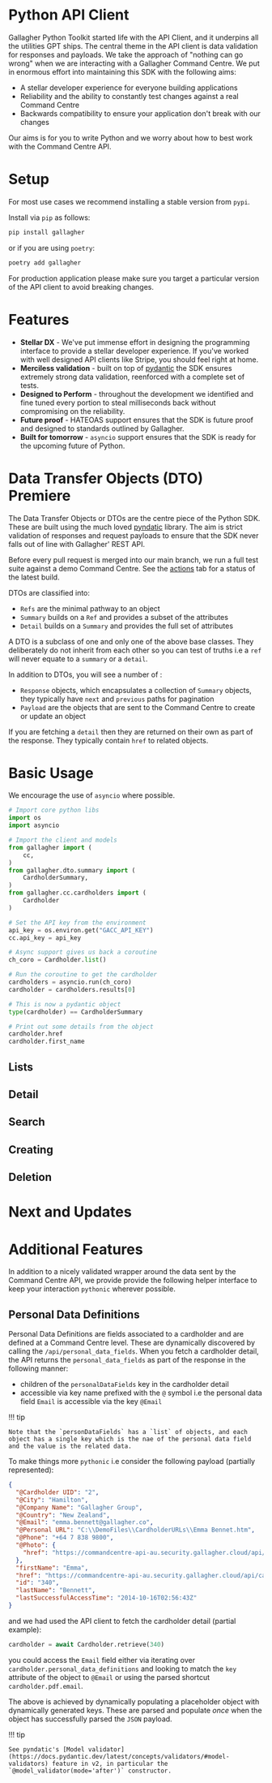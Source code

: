# Python API Client

Gallagher Python Toolkit started life with the API Client, and it underpins all the utilities GPT ships. The central theme in the API client is data validation for responses and payloads. We take the approach of "nothing can go wrong" when we are interacting with a Gallagher Command Centre. We put in enormous effort into maintaining this SDK with the following aims:

- A stellar developer experience for everyone building applications
- Reliability and the ability to constantly test changes against a real Command Centre
- Backwards compatibility to ensure your application don't break with our changes

Our aims is for you to write Python and we worry about how to best work with the Command Centre API.

# Setup

For most use cases we recommend installing a stable version from `pypi`.

Install via `pip` as follows:

```bash
pip install gallagher
```

or if you are using `poetry`:

```bash
poetry add gallagher
```

For production application please make sure you target a particular version of the API client to avoid breaking changes.

# Features

- **Stellar DX** - We've put immense effort in designing the programming interface to provide a stellar developer experience. If you've worked with well designed API clients like Stripe, you should feel right at home.
- **Merciless validation** - built on top of [pydantic](https://pydantic.dev) the SDK ensures extremely strong data validation, reenforced with a complete set of tests.
- **Designed to Perform** - throughout the development we identified and fine tuned every portion to steal milliseconds back without compromising on the reliability.
- **Future proof** - HATEOAS support ensures that the SDK is future proof and designed to standards outlined by Gallagher.
- **Built for tomorrow** - `asyncio` support ensures that the SDK is ready for the upcoming future of Python.

# Data Transfer Objects (DTO) Premiere

The Data Transfer Objects or DTOs are the centre piece of the Python SDK. These are built using the much loved [pyndatic](https://pydantic.dev) library. The aim is strict validation of responses and request payloads to ensure that the SDK never falls out of line with Gallagher' REST API.

Before every pull request is merged into our main branch, we run a full test suite against a demo Command Centre. See the [actions](https://github.com/anomaly/gallagher/actions) tab for a status of the latest build.

DTOs are classified into:

- `Refs` are the minimal pathway to an object
- `Summary` builds on a `Ref` and provides a subset of the attributes
- `Detail` builds on a `Summary` and provides the full set of attributes

A DTO is a subclass of one and only one of the above base classes. They deliberately do not inherit from each other so you can test of truths i.e a `ref` will never equate to a `summary` or a `detail`.

In addition to DTOs, you will see a number of :

- `Response` objects, which encapsulates a collection of `Summary` objects, they typically have `next` and `previous` paths for pagination
- `Payload` are the objects that are sent to the Command Centre to create or update an object

If you are fetching a `detail` then they are returned on their own as part of the response. They typically contain `href` to related objects.

# Basic Usage

We encourage the use of `asyncio` where possible.

```python title="Basic Usage"
# Import core python libs
import os
import asyncio

# Import the client and models
from gallagher import (
    cc,
)
from gallagher.dto.summary import (
    CardholderSummary,
)
from gallagher.cc.cardholders import (
    Cardholder
)

# Set the API key from the environment
api_key = os.environ.get("GACC_API_KEY")
cc.api_key = api_key

# Async support gives us back a coroutine
ch_coro = Cardholder.list()

# Run the coroutine to get the cardholder
cardholders = asyncio.run(ch_coro)
cardholder = cardholders.results[0]

# This is now a pydantic object
type(cardholder) == CardholderSummary

# Print out some details from the object
cardholder.href
cardholder.first_name
```

## Lists

## Detail

## Search

## Creating

## Deletion

# Next and Updates

# Additional Features

In addition to a nicely validated wrapper around the data sent by the Command Centre API, we provide provide the following helper interface to keep your interaction `pythonic` wherever possible.

## Personal Data Definitions

Personal Data Definitions are fields associated to a cardholder and are defined at a Command Centre level. These are dynamically discovered by calling the `/api/personal_data_fields`. When you fetch a cardholder detail, the API returns the `personal_data_fields` as part of the response in the following manner:

- children of the `personalDataFields` key in the cardholder detail
- accessible via key name prefixed with the `@` symbol i.e the personal data field `Email` is accessible via the key `@Email`

!!! tip

    Note that the `personDataFields` has a `list` of objects, and each object has a single key which is the nae of the personal data field and the value is the related data.

To make things more `pythonic` i.e consider the following payload (partially represented):

```json
{
  "@Cardholder UID": "2",
  "@City": "Hamilton",
  "@Company Name": "Gallagher Group",
  "@Country": "New Zealand",
  "@Email": "emma.bennett@gallagher.co",
  "@Personal URL": "C:\\DemoFiles\\CardholderURLs\\Emma Bennet.htm",
  "@Phone": "+64 7 838 9800",
  "@Photo": {
    "href": "https://commandcentre-api-au.security.gallagher.cloud/api/cardholders/340/personal_data/6550"
  },
  "firstName": "Emma",
  "href": "https://commandcentre-api-au.security.gallagher.cloud/api/cardholders/340",
  "id": "340",
  "lastName": "Bennett",
  "lastSuccessfulAccessTime": "2014-10-16T02:56:43Z"
}
```

and we had used the API client to fetch the cardholder detail (partial example):

```python title="Personal Data Fields"
cardholder = await Cardholder.retrieve(340)
```

you could access the `Email` field either via iterating over `cardholder.personal_data_definitions` and looking to match the `key` attribute of the object to `@Email` or using the parsed shortcut `cardholder.pdf.email`.

The above is achieved by dynamically populating a placeholder object with dynamically generated keys. These are parsed and populate _once_ when the object has successfully parsed the `JSON` payload.

!!! tip

    See pyndatic's [Model validator](https://docs.pydantic.dev/latest/concepts/validators/#model-validators) feature in v2, in particular the `@model_validator(mode='after')` constructor.
